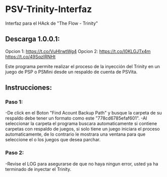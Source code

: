 # PSV-Trinity-Interfaz
Interfaz para el HAck de "The Flow - Trinity"

## Descarga 1.0.0.1: 
Opcion 1: 
  https://t.co/VuHlrwtWg4
Opcion 2: 
  https://t.co/I0KLGJTx4m
  https://t.co/49SqzIRNHt
  
Este programa permite realizar el proceso de la inyección del Trinity en un juego de PSP o PSMini desde un respaldo de cuenta de PSVita.

## Instrucciones: 

### Paso 1:

 -De click en el Boton "Find Acount Backup Path" y busque la carpeta de su respaldo debe tener un formato como este "778cd6785efaf601".
 -Al seleccionar la carpeta el programa buscara automaticamente si contiene carpetas con respaldo de juegos, si solo tiene un juego iniciara el proceso automaticamente, de lo contrario le mostrara una ventana para que seleccione el o los juegos que desea parchar.

### Paso 2:

  -Revise el LOG para asegurarse de que no haya ningun error, usted ya ha terminado de inyectar el Trinity.
